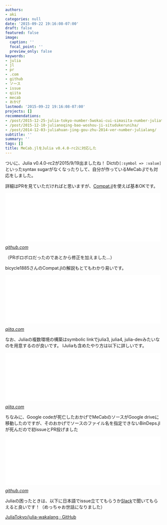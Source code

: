 ```yaml
---
authors:
- aki
categories: null
date: '2015-09-22 19:16:08-07:00'
draft: false
featured: false
image:
  caption: ''
  focal_point: ''
  preview_only: false
keywords:
- julia
- jl
- pr
- .com
- github
- ソース
- issue
- qiita
- mecab
- おかげ
lastmod: '2015-09-22 19:16:08-07:00'
projects: []
recommendations:
- /post/2015-12-25-julia-tokyo-number-5wokai-cui-simasita-number-juliatokyo/
- /post/2015-12-10-julianoqing-bao-woshou-ji-situdukeruniha/
- /post/2014-12-03-juliahuan-jing-gou-zhu-2014-ver-number-julialang/
subtitle: ''
summary: ''
tags: []
title: MeCab.jlをJulia v0.4.0-rc2に対応した
---
```


ついに、Julia v0.4.0-rc2が2015/9/19出ましたね！ Dictの`[:symbol => :value]`といったsyntax sugarがなくなったりして、自分が作っているMeCab.jlでも対応をしました。

詳細はPRを見ていただければと思いますが、[Compat.jl](https://github.com/JuliaLang/Compat.jl)を使えば基本OKです。

<iframe src="//hatenablog-parts.com/embed?url=https%3A%2F%2Fgithub.com%2Fchezou%2FMeCab.jl%2Fpull%2F8" title="Suppress warnings on julia v0.4.0-rc2 by chezou · Pull Request #8 · chezou/MeCab.jl" class="embed-card embed-webcard" scrolling="no" frameborder="0" style="display: block; width: 100%; height: 155px; max-width: 500px; margin: 10px 0px;"></iframe><cite class="hatena-citation"><a href="https://github.com/chezou/MeCab.jl/pull/8">github.com</a></cite>

（PRボロボロだったのであとから修正を加えました...）

bicycle1885さんのCompat.jlの解説もとてもわかり易いです。

<iframe src="//hatenablog-parts.com/embed?url=http%3A%2F%2Fqiita.com%2Fbicycle1885%2Fitems%2F1c848fa3bdccfe20be73" title="Juliaで異なるバージョンの差異を吸収する方法 - Qiita" class="embed-card embed-webcard" scrolling="no" frameborder="0" style="display: block; width: 100%; height: 155px; max-width: 500px; margin: 10px 0px;"></iframe><cite class="hatena-citation"><a href="http://qiita.com/bicycle1885/items/1c848fa3bdccfe20be73">qiita.com</a></cite>

なお、Juliaの複数環境の構築はsymbolic linkでjulia3, julia4, julia-devみたいなのを用意するのが良いです。 IJuliaも含めたやり方は以下に詳しいです。

<iframe src="//hatenablog-parts.com/embed?url=http%3A%2F%2Fqiita.com%2Fantimon2%2Fitems%2Fa8cd98257219773b9ef3" title="Jupyter 環境設定補足 #pythontokai - Qiita" class="embed-card embed-webcard" scrolling="no" frameborder="0" style="display: block; width: 100%; height: 155px; max-width: 500px; margin: 10px 0px;"></iframe><cite class="hatena-citation"><a href="http://qiita.com/antimon2/items/a8cd98257219773b9ef3">qiita.com</a></cite>

ちなみに、Google codeが死亡したおかげでMeCabのソースがGoogle driveに移動したのですが、そのおかげでソースのファイル名を指定できないBinDeps.jlが死んだので初issueとPR投げました

<iframe src="//hatenablog-parts.com/embed?url=https%3A%2F%2Fgithub.com%2FJuliaLang%2FBinDeps.jl%2Fpull%2F178" title="Add filename option for NetworkSource and RemoteBinaries by chezou · Pull Request #178 · JuliaLang/BinDeps.jl" class="embed-card embed-webcard" scrolling="no" frameborder="0" style="display: block; width: 100%; height: 155px; max-width: 500px; margin: 10px 0px;"></iframe><cite class="hatena-citation"><a href="https://github.com/JuliaLang/BinDeps.jl/pull/178">github.com</a></cite>

Juliaの困ったときは、以下に日本語でissue立ててもらうか[Slack](https://julia-tokyo-inviter.herokuapp.com/)で聞いてもらえると良いです！（めっちゃお世話になりました）

[JuliaTokyo/julia-wakalang · GitHub](https://github.com/JuliaTokyo/julia-wakalang)